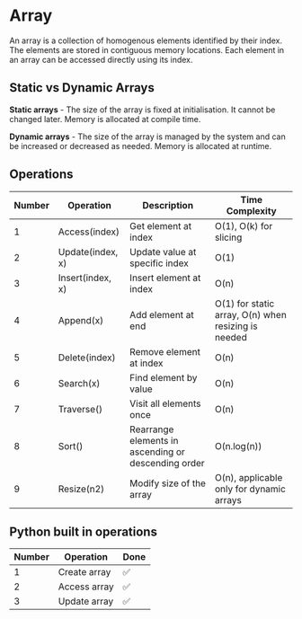 # Array

An array is a collection of homogenous elements identified by their index. The elements are stored in contiguous memory locations. Each element in an array can be accessed directly using its index.

## Static vs Dynamic Arrays

**Static arrays** - The size of the array is fixed at initialisation. It cannot be changed later. Memory is allocated at compile time.

**Dynamic arrays** - The size of the array is managed by the system and can be increased or decreased as needed. Memory is allocated at runtime.

## Operations

| Number | Operation | Description | Time Complexity |
| -- | -- | -- | -- |
| 1 | Access(index) | Get element at index | O(1), O(k) for slicing |
| 2 | Update(index, x) | Update value at specific index | O(1) |
| 3 | Insert(index, x) | Insert element at index | O(n) |
| 4 | Append(x) | Add element at end | O(1) for static array, O(n) when resizing is needed |
| 5 | Delete(index) | Remove element at index | O(n) |
| 6 | Search(x) | Find element by value | O(n) |
| 7 | Traverse() | Visit all elements once | O(n) |
| 8 | Sort()| Rearrange elements in ascending or descending order | O(n.log(n))
| 9 | Resize(n2) | Modify size of the array | O(n), applicable only for dynamic arrays|

## Python built in operations 

| Number | Operation | Done |
| -- | -- | -- |
| 1 | Create array | &#9989; |
| 2 | Access array | &#9989; |
| 3 | Update array | &#9989; |
